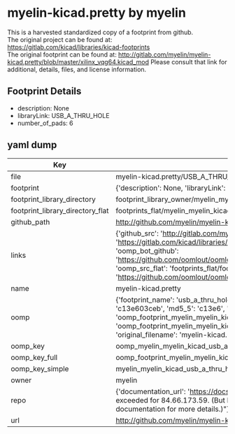 # myelin-kicad.pretty by myelin  
This is a harvested standardized copy of a footprint from github.  
The original project can be found at:  
https://gitlab.com/kicad/libraries/kicad-footprints  
The original footprint can be found at:
http://gitlab.com/myelin/myelin-kicad.pretty/blob/master/xilinx_vqg64.kicad_mod
Please consult that link for additional, details, files, and license information.  
## Footprint Details
* description: None  
* libraryLink: USB_A_THRU_HOLE  
* number_of_pads: 6  
## yaml dump  
| Key | Value |  
| --- | --- |  
| file | myelin-kicad.pretty/USB_A_THRU_HOLE.kicad_mod |  
| footprint | {'description': None, 'libraryLink': 'USB_A_THRU_HOLE', 'number_of_pads': 6} |  
| footprint_library_directory | footprint_library_owner/myelin_myelin-kicad.pretty |  
| footprint_library_directory_flat | footprints_flat/myelin_myelin_kicad_usb_a_thru_hole/working |  
| github_path | http://github.com/myelin/myelin-kicad.pretty/blob/master/USB_A_THRU_HOLE.kicad_mod |  
| links | {'github_src': 'http://gitlab.com/myelin/myelin-kicad.pretty/blob/master/xilinx_vqg64.kicad_mod', 'github_src_repo': 'https://gitlab.com/kicad/libraries/kicad-footprints', 'oomp_bot': 'footprints/myelin_myelin_kicad_usb_a_thru_hole/working', 'oomp_bot_github': 'https://github.com/oomlout/oomlout_oomp_footprint_bot/tree/main/footprints/myelin_myelin_kicad_usb_a_thru_hole/working', 'oomp_src_flat': 'footprints_flat/footprints_flat/myelin_myelin_kicad_usb_a_thru_hole/working', 'oomp_src_flat_github': 'https://github.com/oomlout/oomlout_oomp_footprint_src/tree/main/footprints_flat/myelin_myelin_kicad_usb_a_thru_hole/working'} |  
| name | myelin-kicad.pretty |  
| oomp | {'footprint_name': 'usb_a_thru_hole', 'library_name': 'myelin_kicad', 'md5': 'c13e603cebf16fb49c24debcf9c23b9a', 'md5_10': 'c13e603ceb', 'md5_5': 'c13e6', 'md5_6': 'c13e60', 'oomp_key': 'oomp_myelin_myelin_kicad_usb_a_thru_hole', 'oomp_key_extra': 'oomp_footprint_myelin_myelin_kicad_usb_a_thru_hole', 'oomp_key_full': 'oomp_footprint_myelin_myelin_kicad_usb_a_thru_hole_c13e60', 'oomp_key_simple': 'myelin_myelin_kicad_usb_a_thru_hole', 'original_filename': 'myelin-kicad.pretty/USB_A_THRU_HOLE.kicad_mod', 'owner_name': 'myelin'} |  
| oomp_key | oomp_myelin_myelin_kicad_usb_a_thru_hole |  
| oomp_key_full | oomp_footprint_myelin_myelin_kicad_usb_a_thru_hole |  
| oomp_key_simple | myelin_myelin_kicad_usb_a_thru_hole |  
| owner | myelin |  
| repo | {'documentation_url': 'https://docs.github.com/rest/overview/resources-in-the-rest-api#rate-limiting', 'message': "API rate limit exceeded for 84.66.173.59. (But here's the good news: Authenticated requests get a higher rate limit. Check out the documentation for more details.)"} |  
| url | http://github.com/myelin/myelin-kicad.pretty |  

